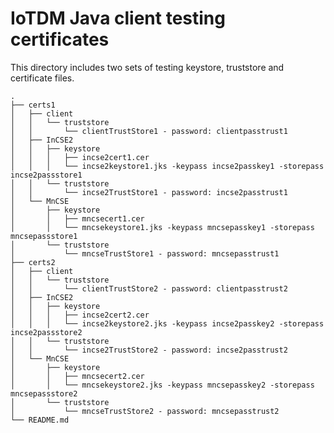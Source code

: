 # IoTDM Java client testing certificates

This directory includes two sets of testing keystore, truststore and certificate files.

    .
    ├── certs1
    │   ├── client
    │   │   └── truststore
    │   │       └── clientTrustStore1 - password: clientpasstrust1
    │   ├── InCSE2
    │   │   ├── keystore
    │   │   │   ├── incse2cert1.cer
    │   │   │   └── incse2keystore1.jks -keypass incse2passkey1 -storepass incse2passstore1
    │   │   └── truststore
    │   │       └── incse2TrustStore1 - password: incse2passtrust1
    │   └── MnCSE
    │       ├── keystore
    │       │   ├── mncsecert1.cer
    │       │   └── mncsekeystore1.jks -keypass mncsepasskey1 -storepass mncsepassstore1
    │       └── truststore
    │           └── mncseTrustStore1 - password: mncsepasstrust1
    ├── certs2
    │   ├── client
    │   │   └── truststore
    │   │       └── clientTrustStore2 - password: clientpasstrust2
    │   ├── InCSE2
    │   │   ├── keystore
    │   │   │   ├── incse2cert2.cer
    │   │   │   └── incse2keystore2.jks -keypass incse2passkey2 -storepass incse2passstore2
    │   │   └── truststore
    │   │       └── incse2TrustStore2 - password: incse2passtrust2
    │   └── MnCSE
    │       ├── keystore
    │       │   ├── mncsecert2.cer
    │       │   └── mncsekeystore2.jks -keypass mncsepasskey2 -storepass mncsepassstore2
    │       └── truststore
    │           └── mncseTrustStore2 - password: mncsepasstrust2
    └── README.md
